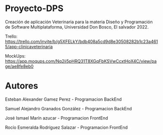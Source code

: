 # Proyecto-DPS
Creación de aplicación Veterinaria para la materia Diseño y Programación de Software Multiplataforma, Universidad Don Bosco, El salvador 2022. 

Trello: https://trello.com/invite/b/g5XFELkY/bdb408a5cd9d8e30508282b1c23a4615/app-clinicaveterinaria

MockUps: https://app.moqups.com/Nq2ii5pHRQ31T8XGqFbKSVwCcxtHoX4C/view/page/ae8fe8eb0

# Autores
Esteban Alexander Gamez Perez - Programacion BackEnd

Samuel Alejandro Granados González - Programacion BackEnd

José Ismael Marín azucar - Programacion FrontEnd

Rocío Esmeralda Rodríguez Salazar - Programacion FrontEnd
